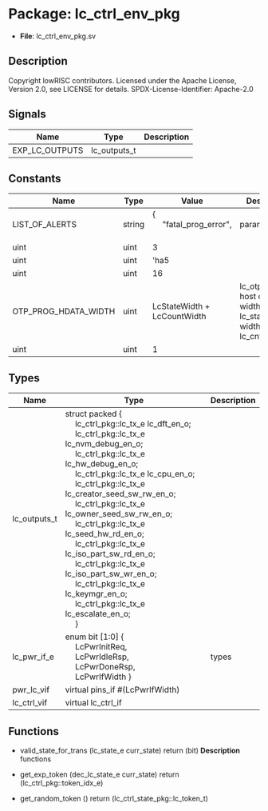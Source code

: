 # Package: lc_ctrl_env_pkg

- **File**: lc_ctrl_env_pkg.sv
## Description

Copyright lowRISC contributors.
 Licensed under the Apache License, Version 2.0, see LICENSE for details.
 SPDX-License-Identifier: Apache-2.0
 

## Signals

| Name           | Type         | Description |
| -------------- | ------------ | ----------- |
| EXP_LC_OUTPUTS | lc_outputs_t |             |
## Constants

| Name                 | Type   | Value                                                                                        | Description                                                        |
| -------------------- | ------ | -------------------------------------------------------------------------------------------- | ------------------------------------------------------------------ |
| LIST_OF_ALERTS       | string | {<br><span style="padding-left:20px">"fatal_prog_error",<br><span style="padding-left:20px"> | parameters                                                         |
| uint                 | uint   | 3                                                                                            |                                                                    |
| uint                 | uint   | 'ha5                                                                                         |                                                                    |
| uint                 | uint   | 16                                                                                           |                                                                    |
| OTP_PROG_HDATA_WIDTH | uint   | LcStateWidth + LcCountWidth                                                                  | lc_otp_program host data width: lc_state_e width + lc_cnt_e width  |
| uint                 | uint   | 1                                                                                            |                                                                    |
## Types

| Name         | Type                                                                                                                                                                                                                                                                                                                                                                                                                                                                                                                                                                                                                                                                                                                                                                                                                                                                                                                                                                              | Description |
| ------------ | --------------------------------------------------------------------------------------------------------------------------------------------------------------------------------------------------------------------------------------------------------------------------------------------------------------------------------------------------------------------------------------------------------------------------------------------------------------------------------------------------------------------------------------------------------------------------------------------------------------------------------------------------------------------------------------------------------------------------------------------------------------------------------------------------------------------------------------------------------------------------------------------------------------------------------------------------------------------------------- | ----------- |
| lc_outputs_t | struct packed {<br><span style="padding-left:20px">     lc_ctrl_pkg::lc_tx_e lc_dft_en_o;<br><span style="padding-left:20px">     lc_ctrl_pkg::lc_tx_e lc_nvm_debug_en_o;<br><span style="padding-left:20px">     lc_ctrl_pkg::lc_tx_e lc_hw_debug_en_o;<br><span style="padding-left:20px">     lc_ctrl_pkg::lc_tx_e lc_cpu_en_o;<br><span style="padding-left:20px">     lc_ctrl_pkg::lc_tx_e lc_creator_seed_sw_rw_en_o;<br><span style="padding-left:20px">     lc_ctrl_pkg::lc_tx_e lc_owner_seed_sw_rw_en_o;<br><span style="padding-left:20px">     lc_ctrl_pkg::lc_tx_e lc_seed_hw_rd_en_o;<br><span style="padding-left:20px">     lc_ctrl_pkg::lc_tx_e lc_iso_part_sw_rd_en_o;<br><span style="padding-left:20px">     lc_ctrl_pkg::lc_tx_e lc_iso_part_sw_wr_en_o;<br><span style="padding-left:20px">     lc_ctrl_pkg::lc_tx_e lc_keymgr_en_o;<br><span style="padding-left:20px">     lc_ctrl_pkg::lc_tx_e lc_escalate_en_o;<br><span style="padding-left:20px">   } |             |
| lc_pwr_if_e  | enum bit [1:0] {<br><span style="padding-left:20px">     LcPwrInitReq,<br><span style="padding-left:20px">     LcPwrIdleRsp,<br><span style="padding-left:20px">     LcPwrDoneRsp,<br><span style="padding-left:20px">     LcPwrIfWidth   }                                                                                                                                                                                                                                                                                                                                                                                                                                                                                                                                                                                                                                                                                                                                       | types       |
| pwr_lc_vif   | virtual pins_if #(LcPwrIfWidth)                                                                                                                                                                                                                                                                                                                                                                                                                                                                                                                                                                                                                                                                                                                                                                                                                                                                                                                                                   |             |
| lc_ctrl_vif  | virtual lc_ctrl_if                                                                                                                                                                                                                                                                                                                                                                                                                                                                                                                                                                                                                                                                                                                                                                                                                                                                                                                                                                |             |
## Functions
- valid_state_for_trans <font id="function_arguments">(lc_state_e curr_state)</font> <font id="function_return">return (bit)</font>
**Description**
functions

- get_exp_token <font id="function_arguments">(dec_lc_state_e curr_state)</font> <font id="function_return">return (lc_ctrl_pkg::token_idx_e)</font>
- get_random_token <font id="function_arguments">()</font> <font id="function_return">return (lc_ctrl_state_pkg::lc_token_t)</font>
